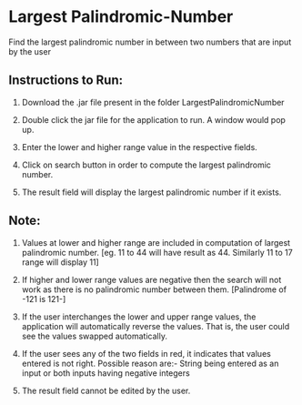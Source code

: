 # Largest Palindromic-Number
 Find the largest palindromic number in between two numbers that are input by the user

## Instructions to Run:

1) Download the .jar file present in the folder LargestPalindromicNumber 
2) Double click the jar file for the application to run. A window would pop up.

3) Enter the lower and higher range value in the respective fields. 
4) Click on search button in order to compute the largest palindromic number.
5) The result field will display the largest palindromic number if it exists.


## Note:
1) Values at lower and higher range are included in computation of largest palindromic number.
[eg. 11 to 44 will have result as 44. Similarly 11 to 17 range will display 11] 

2) If higher and lower range values are negative then the search will not work as there is no palindromic number between them. [Palindrome of -121 is 121-]

3) If the user interchanges the lower and upper range values, the application will automatically reverse the values. That is, the user could see the values swapped automatically.
 
4) If the user sees any of the two fields in red, it indicates that values entered is not right.
Possible reason are:- String being entered as an input or both inputs having negative integers

5) The result field cannot be edited by the user.